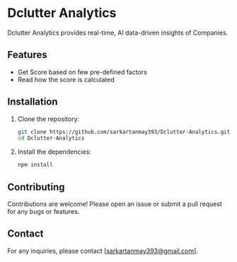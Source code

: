 # Dclutter Analytics

<!-- <img src="/public/logo.jpeg" alt="Dclutter Analytics" width="128" height="128"> -->

Dclutter Analytics provides real-time, AI data-driven insights of Companies.

## Features

- Get Score based on few pre-defined factors
- Read how the score is calculated

<!-- ## Demo

![Dclutter Analytics Demo](demo.gif) -->

## Installation

1. Clone the repository:

   ```bash
   git clone https://github.com/sarkartanmay393/Dclutter-Analytics.git
   cd Dclutter-Analytics
   ```

2. Install the dependencies:

   ```bash
   npm install
   ```

## Contributing

Contributions are welcome! Please open an issue or submit a pull request for any bugs or features.

## Contact

For any inquiries, please contact [sarkartanmay393@gmail.com]. 

